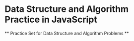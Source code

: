 # Data Structure and Algorithm Practice in JavaScript

** Practice Set for Data Structure and Algorithm Problems **
